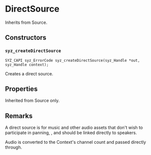 # DirectSource

Inherits from Source.

## Constructors

### `syz_createDirectSource`

```
SYZ_CAPI syz_ErrorCode syz_createDirectSource(syz_Handle *out, syz_Handle context);
```

Creates a direct source.

## Properties

Inherited from Source only.

## Remarks

A direct source is for music and other audio assets that don't wish to participate in panning, , and should be linked directly to speakers.

Audio is converted to the Context's channel count and passed directly through.